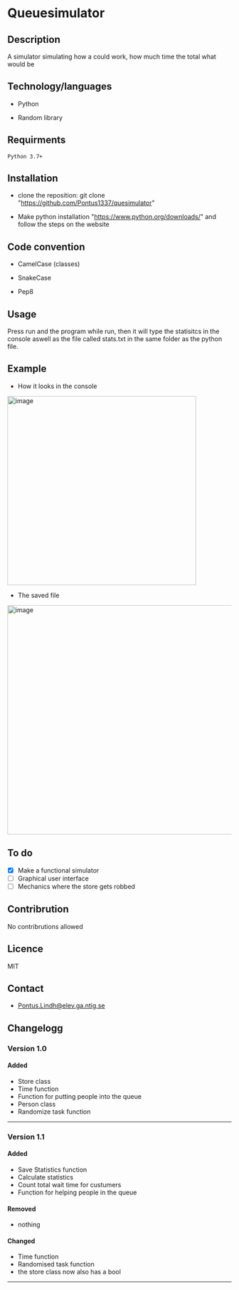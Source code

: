 # Queuesimulator

## Description

A simulator simulating how a could work, how much time the total what would be

## Technology/languages

* Python

* Random library

## Requirments

    Python 3.7+

## Installation

* clone the reposition: git clone "https://github.com/Pontus1337/quesimulator"

* Make python installation "https://www.python.org/downloads/" and follow the steps on the website

## Code convention

* CamelCase (classes)

* SnakeCase

* Pep8

## Usage

Press run and the program while run, then it will type the statisitcs in the console aswell as the file called stats.txt in the same folder as the python file.

## Example

* How it looks in the console

<img width="424" alt="image" src="https://user-images.githubusercontent.com/94127890/167810087-35f06249-c658-488f-ba7c-7860b928013c.png">

* The saved file

<img width="514" alt="image" src="https://user-images.githubusercontent.com/94127890/167810248-2ccc17b0-ac74-4ef2-a5ee-1ad91f358891.png">

## To do

* [x] Make a functional simulator
* [ ] Graphical user interface
* [ ] Mechanics where the store gets robbed

## Contribrution

No contribrutions allowed

## Licence

MIT

## Contact

* Pontus.Lindh@elev.ga.ntig.se

## Changelogg

### Version 1.0

#### Added

* Store class
* Time function
* Function for putting people into the queue
* Person class
* Randomize task function

***

### Version 1.1

#### Added

* Save Statistics function
* Calculate statistics
* Count total wait time for custumers
* Function for helping people in the queue

#### Removed

* nothing

#### Changed

* Time function
* Randomised task function
* the store class now also has a bool

***
